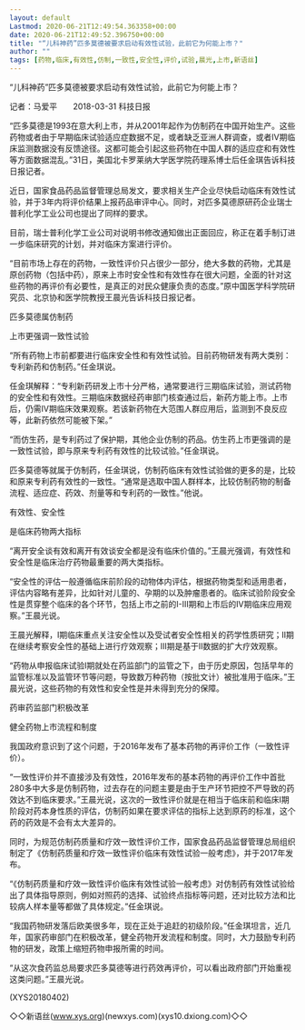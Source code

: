```yaml
---
layout: default
Lastmod: 2020-06-21T12:49:54.363358+00:00
date: 2020-06-21T12:49:52.396750+00:00
title: "“儿科神药”匹多莫德被要求启动有效性试验，此前它为何能上市？"
author: ""
tags: [药物,临床,有效性,仿制,一致性,安全性,评价,试验,晨光,上市,新语丝]
---
```


“儿科神药”匹多莫德被要求启动有效性试验，此前它为何能上市？

记者：马爱平　　2018-03-31  科技日报

“匹多莫德是1993在意大利上市，并从2001年起作为仿制药在中国开始生产。这些药物或者由于早期临床试验适应症数据不足，或者缺乏亚洲人群调查，或者IV期临床监测数据没有反馈途径。这都可能会引起这些药物在中国人群的适应症和有效性等方面数据混乱。”31日，美国北卡罗莱纳大学医学院药理系博士后任金琪告诉科技日报记者。

近日，国家食品药品监督管理总局发文，要求相关生产企业尽快启动临床有效性试验，并于3年内将评价结果上报药品审评中心。同时，对匹多莫德原研药企业瑞士普利化学工业公司也提出了同样的要求。

目前，瑞士普利化学工业公司对说明书修改通知做出正面回应，称正在着手制订进一步临床研究的计划，并对临床方案进行评价。

“目前市场上存在的药物，一致性评价只占很少一部分，绝大多数的药物，尤其是原创药物（包括中药），原来上市时安全性和有效性存在很大问题，全面的针对这些药物的再评价有必要性，是真正的对民众健康负责的态度。”原中国医学科学院研究员、北京协和医学院教授王晨光告诉科技日报记者。

匹多莫德属仿制药

上市更强调一致性试验

“所有药物上市前都要进行临床安全性和有效性试验。目前药物研发有两大类别：专利新药和仿制药。”任金琪说。

任金琪解释：“专利新药研发上市十分严格，通常要进行三期临床试验，测试药物的安全性和有效性。三期临床数据经药审部门核查通过后，新药方能上市。上市后，仍需IV期临床效果观察。若该新药物在大范围人群应用后，监测到不良反应等，此新药依然可能被下架。”

“而仿生药，是专利药过了保护期，其他企业仿制的药品。仿生药上市更强调的是一致性试验，即与原来专利药有效性的比较试验。”任金琪说。

匹多莫德等就属于仿制药，任金琪说，仿制药临床有效性试验做的更多的是，比较和原来专利药有效性的一致性。“通常是选取中国人群样本，比较仿制药物的制备流程、适应症、药效、剂量等和专利药的一致性。”他说。

有效性、安全性

是临床药物两大指标

“离开安全谈有效和离开有效谈安全都是没有临床价值的。”王晨光强调，有效性和安全性是临床治疗药物最重要的两大类指标。

“安全性的评估一般遵循临床前阶段的动物体内评估，根据药物类型和适用患者，评估内容略有差异，比如针对儿童的、孕期的以及肿瘤患者的。临床试验阶段安全性是贯穿整个临床的各个环节，包括上市之前的I-III期和上市后的IV期临床应用观察。”王晨光说。

王晨光解释，I期临床重点关注安全性以及受试者安全性相关的药学性质研究；II期在继续考察安全性的基础上进行疗效观察；III期是基于II数据的扩大疗效观察。

“药物从申报临床试验I期就处在药监部门的监管之下，由于历史原因，包括早年的监管标准以及监管环节等问题，导致数万种药物（按批文计）被批准用于临床。”王晨光说，这些药物的有效性和安全性是并未得到充分的保障。

药审药监部门积极改革

健全药物上市流程和制度

我国政府意识到了这个问题，于2016年发布了基本药物的再评价工作（一致性评价）。

“一致性评价并不直接涉及有效性，2016年发布的基本药物的再评价工作中首批280多中大多是仿制药物，过去存在的问题主要是由于生产环节把控不严导致的药效达不到临床要求。”王晨光说，这次的一致性评价就是在相当于临床前和临床I期阶段对药本身性质的评估，仿制药如果在要求评估的指标上达到原药的标准，这个药的药效是不会有太大差异的。

同时，为规范仿制药质量和疗效一致性评价工作，国家食品药品监督管理总局组织制定了《仿制药质量和疗效一致性评价临床有效性试验一般考虑》，并于2017年发布。

“《仿制药质量和疗效一致性评价临床有效性试验一般考虑》对仿制药有效性试验给出了具体指导原则，例如对照药的选择、试验终点指标等问题，还对比较方法和比较病人样本量等都做了具体规定。”任金琪说。

“我国药物研发落后欧美很多年，现在正处于追赶的初级阶段。”任金琪坦言，近几年，国家药审部门在积极改革，健全药物开发流程和制度。同时，大力鼓励专利药物的研发，政策上缩短药物申报所需的时间。

“从这次食药监总局要求匹多莫德等进行药效再评价，可以看出政府部门开始重视这类问题。”王晨光说。

(XYS20180402)

◇◇新语丝(www.xys.org)(newxys.com)(xys10.dxiong.com)◇◇

